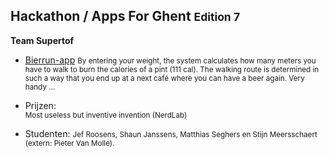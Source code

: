 Hackathon **/ Apps For Ghent <small>Edition 7</small>**
----------------------------

**Team Supertof**

- [Bierrun-app](https://drive.google.com/file/d/0B4MY-bP3r1P8cEFqdGFsUWxBcXc/view?usp=sharing)
  <small>By entering your weight, the system calculates how many meters you have to walk to burn the calories of a pint (111 cal). The walking route is determined in such a way that you end up at a next café where you can have a beer again. Very handy …</small>

- Prijzen:  
  <small>Most useless but inventive invention (NerdLab)</small>

- Studenten:
  <small>Jef Roosens, Shaun Janssens, Matthias Seghers en Stijn Meersschaert (extern: Pieter Van Molle).</small>
